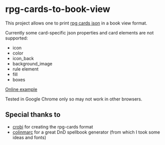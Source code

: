 # rpg-cards-to-book-view

This project allows one to print [rpg cards json](https://crobi.github.io/rpg-cards/) in a book view format.

Currently some card-specific json properties and card elements are not supported:

- icon
- color
- icon_back
- background_image
- rule element
- fill
- boxes

[Online example](https://arwyl.github.io/rpg-cards-to-book-view/)

Tested in Google Chrome only so may not work in other browsers.




## Special thanks to

- [crobi](https://github.com/crobi) for creating the rpg-cards format
- [colinmarc](https://github.com/colinmarc) for a great DnD spellbook generator (from which I took some ideas and fonts)
